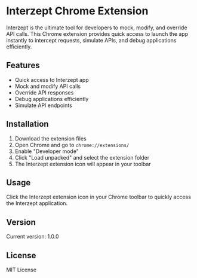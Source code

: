 # Interzept Chrome Extension

Interzept is the ultimate tool for developers to mock, modify, and override API calls. This Chrome extension provides quick access to launch the app instantly to intercept requests, simulate APIs, and debug applications efficiently.

## Features

- Quick access to Interzept app
- Mock and modify API calls
- Override API responses
- Debug applications efficiently
- Simulate API endpoints

## Installation

1. Download the extension files
2. Open Chrome and go to `chrome://extensions/`
3. Enable "Developer mode"
4. Click "Load unpacked" and select the extension folder
5. The Interzept extension icon will appear in your toolbar

## Usage

Click the Interzept extension icon in your Chrome toolbar to quickly access the Interzept application.

## Version

Current version: 1.0.0

## License

MIT License
